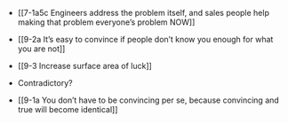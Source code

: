 - [[7-1a5c Engineers address the problem itself, and sales people help making that problem everyone’s problem NOW]]

- [[9-2a It’s easy to convince if people don’t know you enough for what you are not]]
- [[9-3 Increase surface area of luck]]

- Contradictory?
- [[9-1a You don’t have to be convincing per se, because convincing and true will become identical]]
